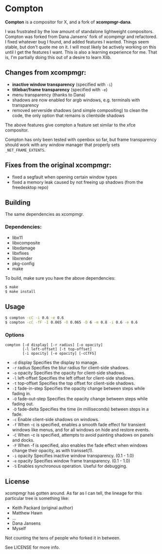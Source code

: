 # Compton

__Compton__ is a compositor for X, and a fork of __xcompmgr-dana__.

I was frustrated by the low amount of standalone lightweight compositors.
Compton was forked from Dana Jansens' fork of xcompmgr and refactored.  I fixed
whatever bug I found, and added features I wanted. Things seem stable, but don't
quote me on it. I will most likely be actively working on this until I get the
features I want. This is also a learning experience for me. That is, I'm
partially doing this out of a desire to learn Xlib.

## Changes from xcompmgr:

* __inactive window transparency__ (specified with `-i`)
* __titlebar/frame transparency__ (specified with `-e`)
* menu transparency (thanks to Dana)
* shadows are now enabled for argb windows, e.g. terminals with transparency
* removed serverside shadows (and simple compositing) to clean the code,
  the only option that remains is clientside shadows

The above features give compton a feature set similar to the xfce compositor.

Compton has only been tested with openbox so far, but frame transparency
should work with any window manager that properly sets `_NET_FRAME_EXTENTS`.

## Fixes from the original xcompmgr:

* fixed a segfault when opening certain window types
* fixed a memory leak caused by not freeing up shadows (from the freedesktop
  repo)

## Building

The same dependencies as xcompmgr.

### Dependencies:

* libx11
* libxcomposite
* libxdamage
* libxfixes
* libxrender
* pkg-config
* make

To build, make sure you have the above dependencies:

``` bash
$ make
$ make install
```

## Usage

``` bash
$ compton -cC -i 0.6 -e 0.6
$ compton -cC -fF -I 0.065 -O 0.065 -D 6 -m 0.8 -i 0.6 -e 0.6
```

### Options

    compton [-d display] [-r radius] [-o opacity]
            [-l left-offset] [-t top-offset]
            [-i opacity] [-e opacity] [-cCfFS]

* `-d` display
  Specifies the display to manage.
* `-r` radius
  Specifies the blur radius for client-side shadows.
* `-o` opacity
  Specifies the opacity for client-side shadows.
* `-l` left-offset
  Specifies the left offset for client-side shadows.
* `-t` top-offset
  Specifies the top offset for client-side shadows.
* `-I` fade-in-step
  Specifies the opacity change between steps while fading in.
* `-O` fade-out-step
  Specifies the opacity change between steps while fading out.
* `-D` fade-delta
  Specifies the time (in milliseconds) between steps in a fade.
* `-c`
  Enable client-side shadows on windows.
* `-f`
  When -c is specified, enables a smooth fade effect for transient windows like
  menus, and for all windows on hide and restore events.
* `-C`
  When -c is specified, attempts to avoid painting shadows on panels and docks.
* `-F`
  When -f is specified, also enables the fade effect when windows change their
  opacity, as with transset(1).
* `-i` opacity
  Specifies inactive window transparency. (0.1 - 1.0)
* `-e` opacity
  Specifies window frame transparency. (0.1 - 1.0)
* `-S`
  Enables synchronous operation.  Useful for debugging.

## License

xcompmgr has gotten around. As far as I can tell, the lineage for this
particular tree is something like:

* Keith Packard (original author)
* Matthew Hawn
* ...
* Dana Jansens
* Myself

Not counting the tens of people who forked it in between.

See LICENSE for more info.
